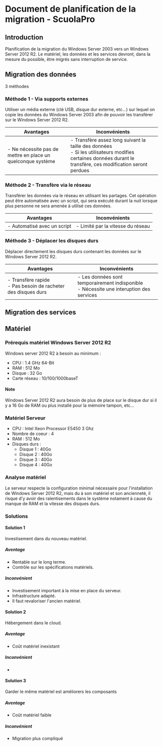 
# Document de planification de la migration - ScuolaPro

## Introduction

Planification de la migration du Windows Server 2003 vers un Windows Server 2012 R2.
Le matériel, les données et les services devront, dans la mesure du possible, être migrés sans interruption de service.

## Migration des données

3 méthodes

### Méthode 1 - Via supports externes

Utiliser un média externe (clé USB, disque dur externe, etc...) sur lequel on copie les données du Windows Server 2003 afin de pouvoir les transférer sur le Windows Server 2012 R2.

|Avantages|Inconvénients|
|---------|-------------|
| - Ne nécessite pas de mettre en place un quelconque système|- Transfère assez long suivant la taille des données <br> - Si les utilisateurs modifies certaines données durant le transfère, ces modification seront perdues |

### Méthode 2 - Transfère via le réseau

Transférer les données via le réseau en utilisant les partages. Cet opération peut être automatisée avec un script, qui sera exécuté durant la nuit lorsque plus personne ne sera amenée à utilisé ces données.

|Avantages|Inconvénients|
|---------|-------------|
|- Automatisé avec un script|- Limité par la vitesse du réseau|

### Méthode 3 - Déplacer les disques durs

Déplacer directement les disques durs contenant les données sur le Windows Server 2012 R2.

|Avantages|Inconvénients|
|---------|-------------|
|- Transfère rapide <br> - Pas besoin de racheter des disques durs|- Les données sont temporairement indisponible <br> - Nécessite une interuption des services|


## Migration des services

## Matériel
### Prérequis matériel Windows Server 2012 R2
Windows server 2012 R2 à besoin au minimum :
* CPU : 1.4 GHz 64-Bit
* RAM : 512 Mo
* Disque : 32 Go
* Carte réseau : 10/100/1000baseT

#### Note
Windows Server 2012 R2 aura besoin de plus de place sur le disque dur si il y a 16 Go de RAM ou plus installé pour la mémoire tampon, etc...

### Matériel Serveur
* CPU : Intel Xeon Processor E5450 3 Ghz
* Nombre de coeur : 4
* RAM : 512 Mo
* Disques durs :
    * Disque 1 : 40Go
    * Disque 2 : 40Go
    * Disque 3 : 40Go
    * Disque 4 : 40Go

### Analyse matériel
Le serveur respecte la configuration minimal nécessaire pour l'installation de Windows Server 2012 R2, mais du à son matériel et son ancienneté, il risque d'y avoir des ralentisements dans le système notament à cause du manque de RAM et la vitesse des disques durs.

### Solutions

#### Solution 1
Investisement dans du nouveau matériel.

##### Aventage
+ Rentable sur le long terme.
+ Contrôle sur les spécifications matériels.
##### Inconvénient
- Investisement important à la mise en place du serveur.
- Infrastructure adapté.
- Il faut revaloriser l'ancien matériel.

#### Solution 2
Hébergement dans le cloud.

##### Aventage
+ Coût matériel inexistant
##### Inconvénient
-

#### Solution 3
Garder le même matériel est améliorers les composants

##### Aventage
+ Coût matériel faible
##### Inconvénient
- Migration plus compliqué
